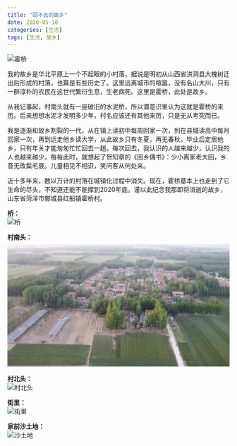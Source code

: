 ```yaml
---
title: "回不去的故乡"
date: 2020-05-10  
categories: [生活]
tags: [生活, 故乡]
---
```



![霍桥](https://github.com/sigusr1/blog_assets/blob/master/my_home_town/cover.jpg?raw=true)


我的故乡是华北平原上一个不起眼的小村落，据说是明初从山西省洪洞县大槐树迁出后形成的村落，也算是有些历史了。这里远离城市的喧嚣，没有名山大川，只有一群淳朴的农民在这世代繁衍生息，生老病死。这里是霍桥，此处是故乡。

从我记事起，村南头就有一座破旧的水泥桥，所以潜意识里认为这就是霍桥的来历。后来想想水泥才发明多少年，村名应该还有其他来历，只是无从考究而已。

我是逐渐和故乡割裂的一代，从在镇上读初中每周回家一次，到在县城读高中每月回家一次，再到远走他乡读大学，从此故乡只有冬夏，再无春秋。毕业后定居他乡，只有年关才能匆匆忙忙回去一趟。每次回去，我认识的人越来越少，认识我的人也越来越少。每每此时，就想起了贺知章的《回乡偶书》：少小离家老大回，乡音无改鬓毛衰。儿童相见不相识，笑问客从何处来。

近十多年来，数以万计的村落在城镇化过程中消失。现在，霍桥基本上也走到了它生命的尽头，不知道还能不能撑到2020年底。谨以此纪念我那即将消逝的故乡，山东省菏泽市鄄城县红船镇霍桥村。

**桥：**  
![桥](https://github.com/sigusr1/blog_assets/blob/master/my_home_town/bridge.jpg?raw=true)  

**村南头：**  
![村南头](https://github.com/sigusr1/blog_assets/blob/master/my_home_town/south.jpg?raw=true)  

**村北头：**  
![村北头](https://github.com/sigusr1/blog_assets/blob/master/my_home_town/north.jpg?raw=true)  

**街里：**  
![街里](https://github.com/sigusr1/blog_assets/blob/master/my_home_town/center.jpg?raw=true)  

**家前沙土地：**  
![沙土地](https://github.com/sigusr1/blog_assets/blob/master/my_home_town/former_orchard.jpg?raw=true)  
